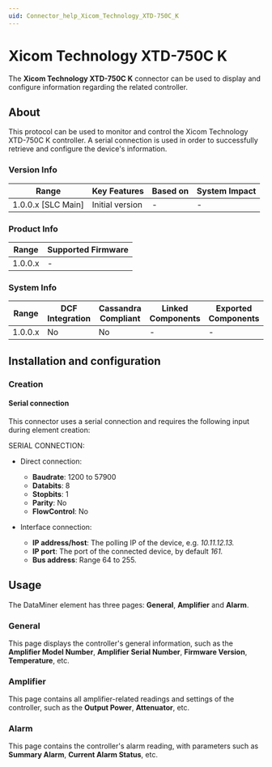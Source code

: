 ```yaml
---
uid: Connector_help_Xicom_Technology_XTD-750C_K
---
```


# Xicom Technology XTD-750C K

The **Xicom Technology XTD-750C K** connector can be used to display and configure information regarding the related controller.

## About

This protocol can be used to monitor and control the Xicom Technology XTD-750C K controller. A serial connection is used in order to successfully retrieve and configure the device's information.

### Version Info

| Range                | Key Features     | Based on     | System Impact     |
|----------------------|------------------|--------------|-------------------|
| 1.0.0.x [SLC Main]   | Initial version  | -            | -                 |

### Product Info

| Range     | Supported Firmware     |
|-----------|------------------------|
| 1.0.0.x   | -                      |

### System Info

| Range     | DCF Integration     | Cassandra Compliant     | Linked Components     | Exported Components     |
|-----------|---------------------|-------------------------|-----------------------|-------------------------|
| 1.0.0.x   | No                  | No                      | -                     | -                       |

## Installation and configuration

### Creation

#### Serial connection

This connector uses a serial connection and requires the following input during element creation:

SERIAL CONNECTION:

- Direct connection:

  - **Baudrate**: 1200 to 57900
  - **Databits**: 8
  - **Stopbits**: 1
  - **Parity**: No
  - **FlowControl**: No

- Interface connection:

  - **IP address/host**: The polling IP of the device, e.g. *10.11.12.13.*
  - **IP port**: The port of the connected device, by default *161.*
  - **Bus address**: Range 64 to 255.

## Usage

The DataMiner element has three pages: **General**, **Amplifier** and **Alarm**.

### General

This page displays the controller's general information, such as the **Amplifier Model Number**, **Amplifier Serial Number**, **Firmware Version**, **Temperature**, etc.

### Amplifier

This page contains all amplifier-related readings and settings of the controller, such as the **Output Power**, **Attenuator**, etc.

### Alarm

This page contains the controller's alarm reading, with parameters such as **Summary Alarm**, **Current Alarm Status**, etc.
